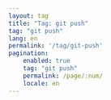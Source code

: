 ```yaml
---
layout: tag
title: "Tag: git push"
tag: "git push"
lang: en
permalink: '/tag/git-push'
pagination:
    enabled: true
    tag: "git push"
    permalink: /page/:num/
    locale: en
---
```

